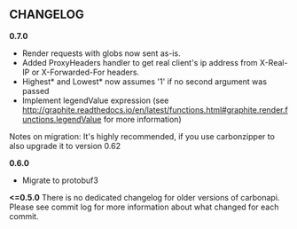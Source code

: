 CHANGELOG
---------

**0.7.0**
 - Render requests with globs now sent as-is.
 - Added ProxyHeaders handler to get real client's ip address from X-Real-IP or X-Forwarded-For headers.
 - Highest\* and Lowest\* now assumes '1' if no second argument was passed
 - Implement legendValue expression (see http://graphite.readthedocs.io/en/latest/functions.html#graphite.render.functions.legendValue for more information)

Notes on migration:
It's highly recommended, if you use carbonzipper to also upgrade it to version 0.62

**0.6.0**
 - Migrate to protobuf3

**<=0.5.0**
There is no dedicated changelog for older versions of carbonapi. Please see commit log for more information about what changed for each commit.
